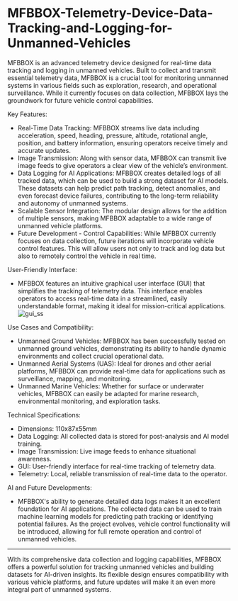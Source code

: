# MFBBOX-Telemetry-Device-Data-Tracking-and-Logging-for-Unmanned-Vehicles

MFBBOX is an advanced telemetry device designed for real-time data tracking and logging in unmanned vehicles. Built to collect and transmit essential telemetry data, MFBBOX is a crucial tool for monitoring unmanned systems in various fields such as exploration, research, and operational surveillance. While it currently focuses on data collection, MFBBOX lays the groundwork for future vehicle control capabilities.

Key Features:
  - Real-Time Data Tracking: MFBBOX streams live data including acceleration, speed, heading, pressure, altitude, rotational angle, position, and battery information, ensuring operators
    receive timely and accurate updates.
  - Image Transmission: Along with sensor data, MFBBOX can transmit live image feeds to give operators a clear view of the vehicle’s environment.
  - Data Logging for AI Applications: MFBBOX creates detailed logs of all tracked data, which can be used to build a strong dataset for AI models. These datasets can help predict path
    tracking, detect anomalies, and even forecast device failures, contributing to the long-term reliability and autonomy of unmanned systems.
  - Scalable Sensor Integration: The modular design allows for the addition of multiple sensors, making MFBBOX adaptable to a wide range of unmanned vehicle platforms.
  - Future Development - Control Capabilities: While MFBBOX currently focuses on data collection, future iterations will incorporate vehicle control features. This will allow users not
    only to track and log data but also to remotely control the vehicle in real time.

User-Friendly Interface:
  - MFBBOX features an intuitive graphical user interface (GUI) that simplifies the tracking of telemetry data. This interface enables operators to access real-time data in a
    streamlined,  easily understandable format, making it ideal for mission-critical applications.
    ![gui_ss](https://github.com/user-attachments/assets/efa57bb6-1f3d-41e3-ab20-3260028f6ae7)

Use Cases and Compatibility:
  - Unmanned Ground Vehicles: MFBBOX has been successfully tested on unmanned ground vehicles, demonstrating its ability to handle dynamic environments and collect crucial operational
    data.
  - Unmanned Aerial Systems (UAS): Ideal for drones and other aerial platforms, MFBBOX can provide real-time data for applications such as surveillance, mapping, and monitoring.
  - Unmanned Marine Vehicles: Whether for surface or underwater vehicles, MFBBOX can easily be adapted for marine research, environmental monitoring, and exploration tasks.

Technical Specifications:
  - Dimensions: 110x87x55mm
  - Data Logging: All collected data is stored for post-analysis and AI model training.
  - Image Transmission: Live image feeds to enhance situational awareness.
  - GUI: User-friendly interface for real-time tracking of telemetry data.
  - Telemetry: Local, reliable transmission of real-time data to the operator.

AI and Future Developments:
  - MFBBOX's ability to generate detailed data logs makes it an excellent foundation for AI applications. The collected data can be used to train machine learning models for predicting
    path tracking or identifying potential failures. As the project evolves, vehicle control functionality will be introduced, allowing for full remote operation and control of unmanned
    vehicles.
*****************************************************************************************************************************************************************************************
With its comprehensive data collection and logging capabilities, MFBBOX offers a powerful solution for tracking unmanned vehicles and building datasets for AI-driven insights. Its flexible design ensures compatibility with various vehicle platforms, and future updates will make it an even more integral part of unmanned systems.
